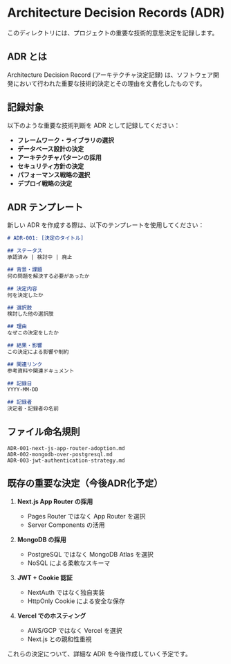 # Architecture Decision Records (ADR)

このディレクトリには、プロジェクトの重要な技術的意思決定を記録します。

## ADR とは

Architecture Decision Record (アーキテクチャ決定記録) は、ソフトウェア開発において行われた重要な技術的決定とその理由を文書化したものです。

## 記録対象

以下のような重要な技術判断を ADR として記録してください：

- **フレームワーク・ライブラリの選択**
- **データベース設計の決定**
- **アーキテクチャパターンの採用**
- **セキュリティ方針の決定**
- **パフォーマンス戦略の選択**
- **デプロイ戦略の決定**

## ADR テンプレート

新しい ADR を作成する際は、以下のテンプレートを使用してください：

```markdown
# ADR-001: [決定のタイトル]

## ステータス
承認済み | 検討中 | 廃止

## 背景・課題
何の問題を解決する必要があったか

## 決定内容
何を決定したか

## 選択肢
検討した他の選択肢

## 理由
なぜこの決定をしたか

## 結果・影響
この決定による影響や制約

## 関連リンク
参考資料や関連ドキュメント

## 記録日
YYYY-MM-DD

## 記録者
決定者・記録者の名前
```

## ファイル命名規則

```
ADR-001-next-js-app-router-adoption.md
ADR-002-mongodb-over-postgresql.md
ADR-003-jwt-authentication-strategy.md
```

## 既存の重要な決定（今後ADR化予定）

1. **Next.js App Router の採用**
   - Pages Router ではなく App Router を選択
   - Server Components の活用

2. **MongoDB の採用** 
   - PostgreSQL ではなく MongoDB Atlas を選択
   - NoSQL による柔軟なスキーマ

3. **JWT + Cookie 認証**
   - NextAuth ではなく独自実装
   - HttpOnly Cookie による安全な保存

4. **Vercel でのホスティング**
   - AWS/GCP ではなく Vercel を選択
   - Next.js との親和性重視

これらの決定について、詳細な ADR を今後作成していく予定です。